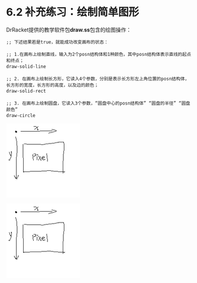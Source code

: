 # 6.2 补充练习：绘制简单图形
DrRacket提供的教学软件包**draw.ss**包含的绘图操作：
```
;; 下述结果若是true，就能成功改变画布的状态：

;; 1.在画布上绘制直线，输入为2个posn结构体和1种颜色，其中posn结构体表示直线的起点和终点；
draw-solid-line

;; 2. 在画布上绘制长方形，它读入4个参数，分别是表示长方形左上角位置的posn结构体，长方形的宽度，长方形的高度，以及边的颜色；
draw-solid-rect

;; 3. 在画布上绘制圆盘，它读入3个参数，“圆盘中心的posn结构体” “圆盘的半径” “圆盘颜色”
draw-circle
```
![坐标轴与像素位置](6-2\ex6-2-1\ex6-2-1.png)

![坐标轴与像素位置](ex6-2-1.png)
